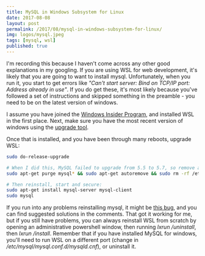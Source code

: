 ```yaml
---
title: MySQL in Windows Subsystem for Linux
date: 2017-08-08
layout: post
permalink: /2017/08/mysql-in-windows-subsystem-for-linux/
img: logos/mysql.jpeg
tags: [mysql, wsl]
published: true
---
```

I'm recording this because I haven't come across any other good explanations in my googling. If you are using WSL for web development, it's likely that you are going to want to install mysql. Unfortunately, when you run it, you start to get errors like *"Can't start server: Bind on TCP/IP port: Address already in use"*. If you do get these, it's most likely because you've followed a set of instructions and skipped something in the preamble - you need to be on the latest version of windows.

I assume you have joined the [Windows Insider Program](https://insider.windows.com/en-us/), and installed WSL in the first place. Next, make sure you have the most recent version of windows using the [upgrade tool](https://www.microsoft.com/en-us/software-download/windows10).

Once that is installed, and you have been through many reboots, upgrade WSL:

``` sh
sudo do-release-upgrade

# When I did this, MySQL failed to upgrade from 5.5 to 5.7, so remove and reinstall:
sudo apt-get purge mysql* && sudo apt-get autoremove && sudo rm -rf /etc/mysql

# Then reinstall, start and secure:
sudo apt-get install mysql-server mysql-client
sudo mysql
```

If you run into any problems reinstalling mysql, it might be [this bug](https://bugs.launchpad.net/ubuntu/+source/mysql-5.7/+bug/1573279"), and you can find suggested solutions in the comments. That got it working for me, but if you still have problems, you can always reinstall WSL from scratch by opening an administrative powershell window, then running *lxrun /uninstall*, then *lxrun /install*. Remember that if you have installed MySQL for windows, you'll need to run WSL on a different port (change in */etc/mysql/mysql.conf.d/mysqld.cnf*), or uninstall it.